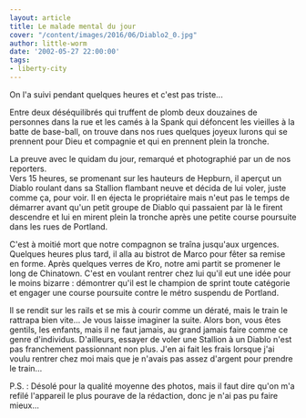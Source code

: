 ```yaml
---
layout: article
title: Le malade mental du jour
cover: "/content/images/2016/06/Diablo2_0.jpg"
author: little-worm
date: '2002-05-27 22:00:00'
tags:
- liberty-city
---
```


On l'a suivi pendant quelques heures et c'est pas triste...

Entre deux déséquilibrés qui truffent de plomb deux douzaines de personnes dans la rue et les camés à la Spank qui défoncent les vieilles à la batte de base-ball, on trouve dans nos rues quelques joyeux lurons qui se prennent pour Dieu et compagnie et qui en prennent plein la tronche.

La preuve avec le quidam du jour, remarqué et photographié par un de nos reporters.  
Vers 15 heures, se promenant sur les hauteurs de Hepburn, il aperçut un Diablo roulant dans sa Stallion flambant neuve et décida de lui voler, juste comme ça, pour voir. Il en éjecta le propriétaire mais n'eut pas le temps de démarrer avant qu'un petit groupe de Diablo qui passaient par là le firent descendre et lui en mirent plein la tronche après une petite course poursuite dans les rues de Portland.

C'est à moitié mort que notre compagnon se traîna jusqu'aux urgences. Quelques heures plus tard, il alla au bistrot de Marco pour fêter sa remise en forme. Après quelques verres de Kro, notre ami partit se promener le long de Chinatown. C'est en voulant rentrer chez lui qu'il eut une idée pour le moins bizarre : démontrer qu'il est le champion de sprint toute catégorie et engager une course poursuite contre le métro suspendu de Portland.

Il se rendit sur les rails et se mis à courir comme un dératé, mais le train le rattrapa bien vite... Je vous laisse imaginer la suite. Alors bon, vous êtes gentils, les enfants, mais il ne faut jamais, au grand jamais faire comme ce genre d'individus. D'ailleurs, essayer de voler une Stallion à un Diablo n'est pas franchement passionnant non plus. J'en ai fait les frais lorsque j'ai voulu rentrer chez moi mais que je n'avais pas assez d'argent pour prendre le train...

P.S. : Désolé pour la qualité moyenne des photos, mais il faut dire qu'on m'a refilé l'appareil le plus pourave de la rédaction, donc je n'ai pas pu faire mieux...

<!--kg-card-end: markdown-->
